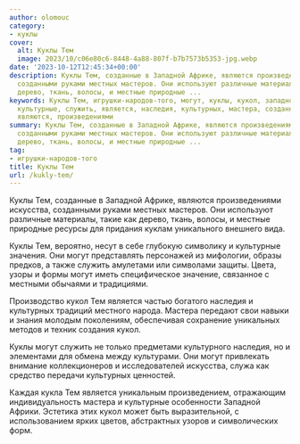 ```yaml
---
author: olomouc
category:
- куклы
cover:
  alt: Куклы Тем
  image: 2023/10/c06e80c6-8448-4a88-807f-b7b7573b5353-jpg.webp
date: '2023-10-12T12:45:34+00:00'
description: Куклы Тем, созданные в Западной Африке, являются произведениями искусства,
  созданными руками местных мастеров. Они используют различные материалы, такие как
  дерево, ткань, волосы, и местные природные ...
keywords: Куклы Тем, игрушки-народов-того, могут, куклы, кукол, западной, искусства,
  культурные, служить, является, наследия, культурных, мастера, созданные, африке,
  являются, произведениями
summary: Куклы Тем, созданные в Западной Африке, являются произведениями искусства,
  созданными руками местных мастеров. Они используют различные материалы, такие как
  дерево, ткань, волосы, и местные природные ...
tag:
- игрушки-народов-того
title: Куклы Тем
url: /kukly-tem/
---
```


Куклы Тем, созданные в Западной Африке, являются произведениями искусства, созданными руками местных мастеров. Они используют различные материалы, такие как дерево, ткань, волосы, и местные природные ресурсы для придания куклам уникального внешнего вида.

Куклы Тем, вероятно, несут в себе глубокую символику и культурные значения. Они могут представлять персонажей из мифологии, образы предков, а также служить амулетами или символами защиты. Цвета, узоры и формы могут иметь специфическое значение, связанное с местными обычаями и традициями.

Производство кукол Тем является частью богатого наследия и культурных традиций местного народа. Мастера передают свои навыки и знания молодым поколениям, обеспечивая сохранение уникальных методов и техник создания кукол.

Куклы могут служить не только предметами культурного наследия, но и элементами для обмена между культурами. Они могут привлекать внимание коллекционеров и исследователей искусства, служа как средство передачи культурных ценностей.

Каждая кукла Тем является уникальным произведением, отражающим индивидуальность мастера и культурные особенности Западной Африки. Эстетика этих кукол может быть выразительной, с использованием ярких цветов, абстрактных узоров и символических форм.